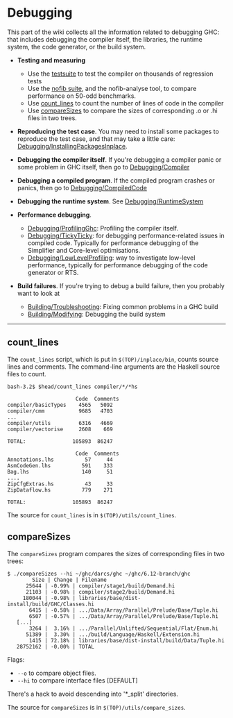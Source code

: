 # Debugging


This part of the wiki collects all the information related to debugging GHC: that includes debugging the compiler itself, the libraries, the runtime system, the code generator, or the build system.

- **Testing and measuring**

  - Use the [testsuite](building/running-tests) to test the compiler on thousands of regression tests
  - Use the [nofib suite](building/running-no-fib), and the nofib-analyse tool, to compare performance on 50-odd benchmarks.
  - Use [count_lines](debugging#) to count the number of lines of code in the compiler
  - Use [compareSizes](debugging#comparesizes) to compare the sizes of corresponding .o or .hi files in two trees.

- **Reproducing the test case**.  You may need to install some packages to reproduce the test case, and that may take a little care: [Debugging/InstallingPackagesInplace](debugging/installing-packages-inplace).

- **Debugging the compiler itself**.  If you're debugging a compiler panic or some problem in GHC itself, then go to [Debugging/Compiler](debugging/compiler)

- **Debugging a compiled program**. If the compiled program crashes or panics, then go to [Debugging/CompiledCode](debugging/compiled-code)

- **Debugging the runtime system**.  See [Debugging/RuntimeSystem](debugging/runtime-system)

- **Performance debugging**. 

  - [Debugging/ProfilingGhc](debugging/profiling-ghc): Profiling the compiler itself.  
  - [Debugging/TickyTicky](debugging/ticky-ticky): for debugging performance-related issues in compiled code.  Typically for performance debugging of the Simplifier and Core-level optimisations.
  - [Debugging/LowLevelProfiling](debugging/low-level-profiling): way to investigate low-level performance, typically for performance debugging of the code generator or RTS.

- **Build failures**.  If you're trying to debug a build failure, then you probably want to look at

  - [Building/Troubleshooting](building/troubleshooting): Fixing common problems in a GHC build
  - [Building/Modifying](building/modifying#debugging): Debugging the build system

---

## count_lines


The `count_lines` script, which is put in `$(TOP)/inplace/bin`, counts source lines and comments. The command-line arguments are the Haskell source files to count.

```wiki
bash-3.2$ $head/count_lines compiler/*/*hs

                      Code  Comments
compiler/basicTypes    4565   5092
compiler/cmm           9685   4703
...
compiler/utils         6316   4669
compiler/vectorise     2608    669

TOTAL:               105893  86247

                      Code  Comments
Annotations.lhs          57     44
AsmCodeGen.lhs          591    333
Bag.lhs                 140     51
....
ZipCfgExtras.hs          43     33
ZipDataflow.hs          779    271

TOTAL:               105893  86247
```


The source for `count_lines` is in `$(TOP)/utils/count_lines`.

## compareSizes


The `compareSizes` program compares the sizes of corresponding files in two trees:

```wiki
$ ./compareSizes --hi ~/ghc/darcs/ghc ~/ghc/6.12-branch/ghc
        Size | Change | Filename
      25644 | -0.99% | compiler/stage1/build/Demand.hi
      21103 | -0.98% | compiler/stage2/build/Demand.hi
     180044 | -0.98% | libraries/base/dist-install/build/GHC/Classes.hi
       6415 | -0.58% | .../Data/Array/Parallel/Prelude/Base/Tuple.hi
       6507 | -0.57% | .../Data/Array/Parallel/Prelude/Base/Tuple.hi
   [...]
       3264 |  3.16% | .../Parallel/Unlifted/Sequential/Flat/Enum.hi
      51389 |  3.30% | .../build/Language/Haskell/Extension.hi
       1415 | 72.18% | libraries/base/dist-install/build/Data/Tuple.hi
   28752162 | -0.00% | TOTAL
```


Flags:

- `--o` to compare object files.
- `--hi` to compare interface files \[DEFAULT\]


There's a hack to avoid descending into '\*_split' directories. 


The source for `compareSizes` is in `$(TOP)/utils/compare_sizes`.
